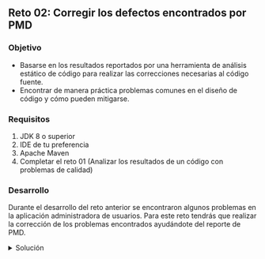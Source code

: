 ## Reto 02: Corregir los defectos encontrados por PMD

### Objetivo
- Basarse en los resultados reportados por una herramienta de análisis estático de código para realizar las correcciones necesarias al código fuente.
- Encontrar de manera práctica problemas comunes en el diseño de código y cómo pueden mitigarse.

### Requisitos
1. JDK 8 o superior
2. IDE de tu preferencia
3. Apache Maven
4. Completar el reto 01 (Analizar los resultados de un código con problemas de calidad)

### Desarrollo
Durante el desarrollo del reto anterior se encontraron algunos problemas en la aplicación administradora de usuarios. Para este reto tendrás que realizar la corrección de los problemas encontrados ayudándote del reporte de PMD.

<details>
	<summary>Solución</summary>
1. El primer problema encontrado consiste en la comparación de Strings usando el operador `==`, esto es un problema debido a que en Java solo se compara la referencia al String y no el contenido de éste. Para realizar una comparación correcta se debe emplear el método `string1.equals(string2)`.
    
2. Otro problema es el constante empleo de variables inútiles para almacenar un resultado que se va a retornar inmediatamente. Esto debe evitarse para no crear una variable que no vamos a utilizar.

3. Los bloques try/catch contienen varios problemas: empezando por hacer un catch de excepciones genéricas, que puede enmascarar problemas en la aplicación. El segundo problema es la existencia de bloques catch vacíos, esta práctica también es un problema porque puede hacer muy difícil encontrar problemas en la lógica de la aplicación.

4. Respecto a las sentencias if, éstas deben simplificarse evitando comparar valores booleanos con true y false, pues directamente proporcionan un valor de éstos. Debemos evitar también que el cuerpo de éstas esté vacío.

</details>
